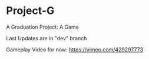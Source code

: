 # Project-G
A Graduation Project: A Game

Last Updates are in "dev" branch

Gameplay Video for now: https://vimeo.com/429297773
